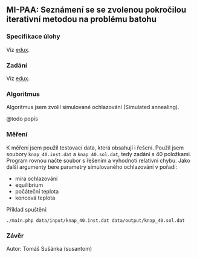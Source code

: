 ## MI-PAA: Seznámení se se zvolenou pokročilou iterativní metodou na problému batohu

### Specifikace úlohy
Viz [edux](https://edux.fit.cvut.cz/courses/MI-PAA/tutorials/batoh).

### Zadání
Viz [edux](https://edux.fit.cvut.cz/courses/MI-PAA/homeworks/04/start).

### Algoritmus

Algoritmus jsem zvolil simulované ochlazování (Simulated annealing).

@todo popis

### Měření

K měření jsem použil testovací data, která obsahují i řešení. Použil jsem soubory `knap_40.inst.dat` a `knap_40.sol.dat`, tedy zadání s 40 položkami. Program rovnou načte soubor s řešením a vyhodnotí relativní chybu. Jako další argumenty bere parametry simulovaného ochlazování v pořadí:

- míra ochlazování
- equilibrium
- počáteční teplota
- koncová teplota

Příklad spuštění:

`./main.php data/input/knap_40.inst.dat data/output/knap_40.sol.dat `




### Závěr



Autor: Tomáš Sušánka (susantom)

